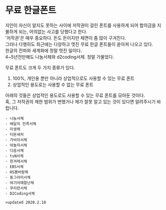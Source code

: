 # 무료 한글폰트
지인이 자신이 알지도 못하는 사이에 저작권이 걸린 폰트를 사용하게 되어 합의금을 지불하게 되는, 어의없는 사고를 당했다고 한다.  
'저작권'은 매우 중요하다. 돈도 돈이지만 체면이 좀 많이 구겨진다.  
그러나 다행히도 최근에는 다양하고 멋진 무료 한글 폰트들이 쏟아져 나오고 있다.  
한글의 전파와 세계화에 정말 멋진 일이다.  
4~5년전만해도 나눔서체와 d2coding서체. 정말 가물었다.  


무료 폰트도 크게 두 가지 종류가 있다.  
1. 100%, 개인용 뿐만 아니라 상업적으로도 사용할 수 있는 무료 폰트
2. 상업적인 용도로는 사용할 수 없는 무료 폰트

아래의 것들은 상업적인 용도로도 사용할 수 있는 무료 폰트를 모아둔 것이다.  
혹, 그 저작권의 제한 범위가 변했거나 제가 잘못 알고 있는 것이 있다면 알려주시기 바랍니다.

    - 나눔서체
    - 배달의 민족서체
    - 미생체
    - 티몬세처
    - 가비아서체
    - 야놀자서체
    - 다음서체
    - tvN서체
    - 한겨레서체
    - EBS서체
    - HS봄바람체
    - 동그라미서체
    - 여기어때잘난체
    - 쿠리런서체
    - D2Coding서체

    >updated 2020.2.10